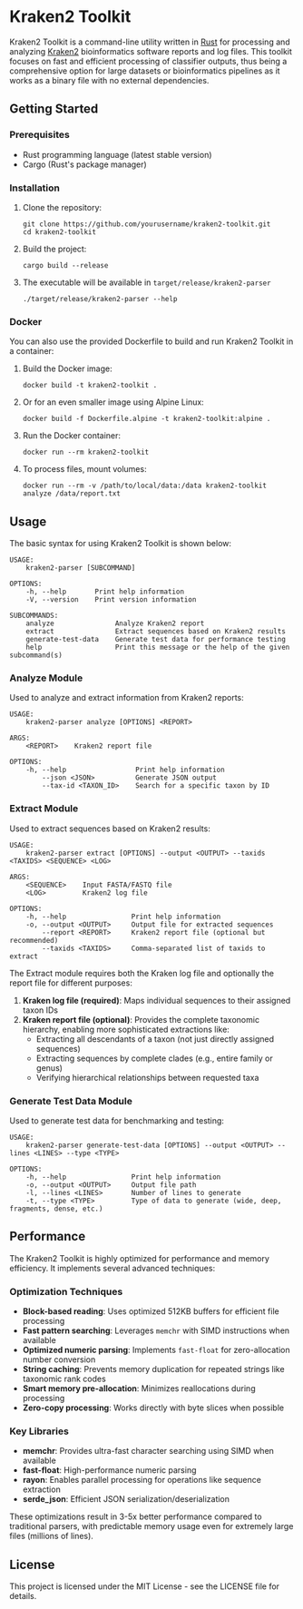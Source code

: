 # Kraken2 Toolkit

Kraken2 Toolkit is a command-line utility written in [Rust](https://www.rust-lang.org/) for processing and analyzing [Kraken2](https://ccb.jhu.edu/software/kraken2/) bioinformatics software reports and log files. This toolkit focuses on fast and efficient processing of classifier outputs, thus being a comprehensive option for large datasets or bioinformatics pipelines as it works as a binary file with no external dependencies.

## Getting Started

### Prerequisites

- Rust programming language (latest stable version)
- Cargo (Rust's package manager)

### Installation

1. Clone the repository:
   ```
   git clone https://github.com/yourusername/kraken2-toolkit.git
   cd kraken2-toolkit
   ```

2. Build the project:
   ```
   cargo build --release
   ```

3. The executable will be available in `target/release/kraken2-parser`
    ```
    ./target/release/kraken2-parser --help
    ```

### Docker

You can also use the provided Dockerfile to build and run Kraken2 Toolkit in a container:

1. Build the Docker image:
   ```
   docker build -t kraken2-toolkit .
   ```

2. Or for an even smaller image using Alpine Linux:
   ```
   docker build -f Dockerfile.alpine -t kraken2-toolkit:alpine .
   ```

3. Run the Docker container:
   ```
   docker run --rm kraken2-toolkit
   ```

4. To process files, mount volumes:
   ```
   docker run --rm -v /path/to/local/data:/data kraken2-toolkit analyze /data/report.txt
   ```

## Usage

The basic syntax for using Kraken2 Toolkit is shown below:

```
USAGE:
    kraken2-parser [SUBCOMMAND]

OPTIONS:
    -h, --help       Print help information
    -V, --version    Print version information

SUBCOMMANDS:
    analyze               Analyze Kraken2 report
    extract               Extract sequences based on Kraken2 results
    generate-test-data    Generate test data for performance testing
    help                  Print this message or the help of the given subcommand(s)
```

### Analyze Module

Used to analyze and extract information from Kraken2 reports:

```
USAGE:
    kraken2-parser analyze [OPTIONS] <REPORT>

ARGS:
    <REPORT>    Kraken2 report file

OPTIONS:
    -h, --help                 Print help information
        --json <JSON>          Generate JSON output
        --tax-id <TAXON_ID>    Search for a specific taxon by ID
```

### Extract Module

Used to extract sequences based on Kraken2 results:

```
USAGE:
    kraken2-parser extract [OPTIONS] --output <OUTPUT> --taxids <TAXIDS> <SEQUENCE> <LOG>

ARGS:
    <SEQUENCE>    Input FASTA/FASTQ file
    <LOG>         Kraken2 log file

OPTIONS:
    -h, --help                Print help information
    -o, --output <OUTPUT>     Output file for extracted sequences
        --report <REPORT>     Kraken2 report file (optional but recommended)
        --taxids <TAXIDS>     Comma-separated list of taxids to extract
```

The Extract module requires both the Kraken log file and optionally the report file for different purposes:

1. **Kraken log file (required)**: Maps individual sequences to their assigned taxon IDs
2. **Kraken report file (optional)**: Provides the complete taxonomic hierarchy, enabling more sophisticated extractions like:
   - Extracting all descendants of a taxon (not just directly assigned sequences)
   - Extracting sequences by complete clades (e.g., entire family or genus)
   - Verifying hierarchical relationships between requested taxa

### Generate Test Data Module

Used to generate test data for benchmarking and testing:

```
USAGE:
    kraken2-parser generate-test-data [OPTIONS] --output <OUTPUT> --lines <LINES> --type <TYPE>

OPTIONS:
    -h, --help                Print help information
    -o, --output <OUTPUT>     Output file path
    -l, --lines <LINES>       Number of lines to generate
    -t, --type <TYPE>         Type of data to generate (wide, deep, fragments, dense, etc.)
```

## Performance

The Kraken2 Toolkit is highly optimized for performance and memory efficiency. It implements several advanced techniques:

### Optimization Techniques
- **Block-based reading**: Uses optimized 512KB buffers for efficient file processing
- **Fast pattern searching**: Leverages `memchr` with SIMD instructions when available
- **Optimized numeric parsing**: Implements `fast-float` for zero-allocation number conversion
- **String caching**: Prevents memory duplication for repeated strings like taxonomic rank codes
- **Smart memory pre-allocation**: Minimizes reallocations during processing
- **Zero-copy processing**: Works directly with byte slices when possible

### Key Libraries
- **memchr**: Provides ultra-fast character searching using SIMD when available
- **fast-float**: High-performance numeric parsing
- **rayon**: Enables parallel processing for operations like sequence extraction
- **serde_json**: Efficient JSON serialization/deserialization

These optimizations result in 3-5x better performance compared to traditional parsers, with predictable memory usage even for extremely large files (millions of lines).

## License

This project is licensed under the MIT License - see the LICENSE file for details.
